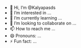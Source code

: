 - 👋 Hi, I’m @Kalyapasds
- 👀 I’m interested in ...
- 🌱 I’m currently learning ...
- 💞️ I’m looking to collaborate on ...
- 📫 How to reach me ...
- 😄 Pronouns: ...
- ⚡ Fun fact: ...

<!---
Kalyapasds/Kalyapasds is a ✨ special ✨ repository because its `README.md` (this file) appears on your GitHub profile.
You can click the Preview link to take a look at your changes.
--->
